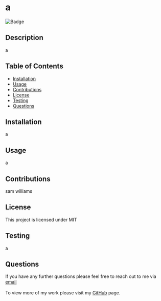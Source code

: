 # a
  
  ![Badge](https://img.shields.io/badge/licence-MIT-green)

  ## Description
  a

  ## Table of Contents
  * [Installation](#installation)
  * [Usage](#usage)
  * [Contributions](#contributions)
  * [License](#license)
  * [Testing](#testing)
  * [Questions](#questions)

  ## Installation
  a

  ## Usage 
  a

  ## Contributions
  sam williams

  
  ## License 
  This project is licensed under MIT 
  

  ## Testing
  a

  ## Questions
  If you have any further questions please feel free to reach out to me via [email](mailto:samwilliams281@gmail.com)  <br>  
  To view more of my work please visit my [GitHub](https://github.com/samw281) page.
